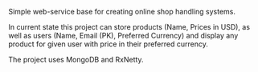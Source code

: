 Simple web-service base for creating online shop handling systems.

In current state this project can store products (Name, Prices in USD), as well as users (Name, Email (PK), Preferred Currency)
and display any product for given user with price in their preferred currency.

The project uses MongoDB and RxNetty.
